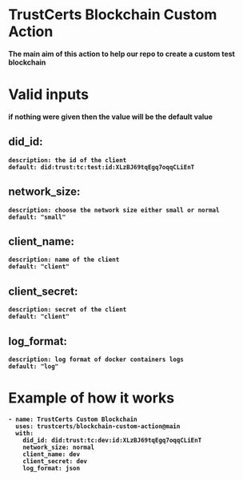 # TrustCerts Blockchain Custom Action
<b>The main aim of this action to help our repo to create a custom test blockchain



# Valid inputs 
<b>if nothing were given then the value will be the default value

## did_id:
    description: the id of the client
    default: did:trust:tc:test:id:XLzBJ69tqEgq7oqqCLiEnT

##  network_size:
    description: choose the network size either small or normal
    default: "small"

##  client_name:
    description: name of the client
    default: "client"

##  client_secret:
    description: secret of the client
    default: "client"

##  log_format:
    description: log format of docker containers logs
    default: "log"



# Example of how it works
```
- name: TrustCerts Custom Blockchain
  uses: trustcerts/blockchain-custom-action@main
  with:
    did_id: did:trust:tc:dev:id:XLzBJ69tqEgq7oqqCLiEnT
    network_size: normal
    client_name: dev
    client_secret: dev
    log_format: json
```